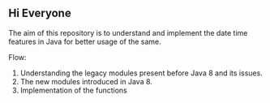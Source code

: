## Hi Everyone
The aim of this repository is to understand and implement the date time features in Java for better usage of the same.

Flow:
1. Understanding the legacy modules present before Java 8 and its issues.
2. The new modules introduced in Java 8.
3. Implementation of the functions